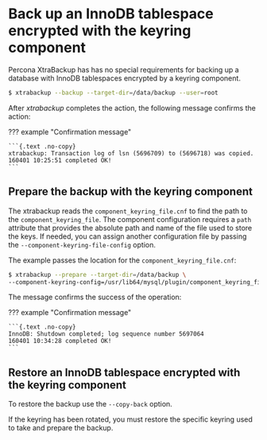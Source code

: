# Back up an InnoDB tablespace encrypted with the keyring component

Percona XtraBackup has has no special requirements for backing up a database with InnoDB tablespaces encrypted by a keyring component.

```{.bash data-prompt="$"}
$ xtrabackup --backup --target-dir=/data/backup --user=root
```

After *xtrabackup* completes the action, the following message confirms
the action:

??? example "Confirmation message"

    ```{.text .no-copy}
    xtrabackup: Transaction log of lsn (5696709) to (5696718) was copied.
    160401 10:25:51 completed OK!
    ```

## Prepare the backup with the keyring component

The xtrabackup reads the `component_keyring_file.cnf` to find the path to the `component_keyring_file`. The component configuration requires a `path` attribute that provides the absolute path and name of the file used to store the keys. If needed, you can assign another configuration file by passing the `--component-keyring-file-config` option. 

The example passes the location for the `component_keyring_file.cnf`:

```{.bash data-prompt="$"}
$ xtrabackup --prepare --target-dir=/data/backup \
--component-keyring-config=/usr/lib64/mysql/plugin/component_keyring_file.cnf
```

The message confirms the success of the operation:

??? example "Confirmation message"

    ```{.text .no-copy}
    InnoDB: Shutdown completed; log sequence number 5697064
    160401 10:34:28 completed OK!
    ```

## Restore an InnoDB tablespace encrypted with the keyring component

To restore the backup use the `--copy-back` option.

If the keyring has been rotated, you must restore the specific keyring used
to take and prepare the backup.
